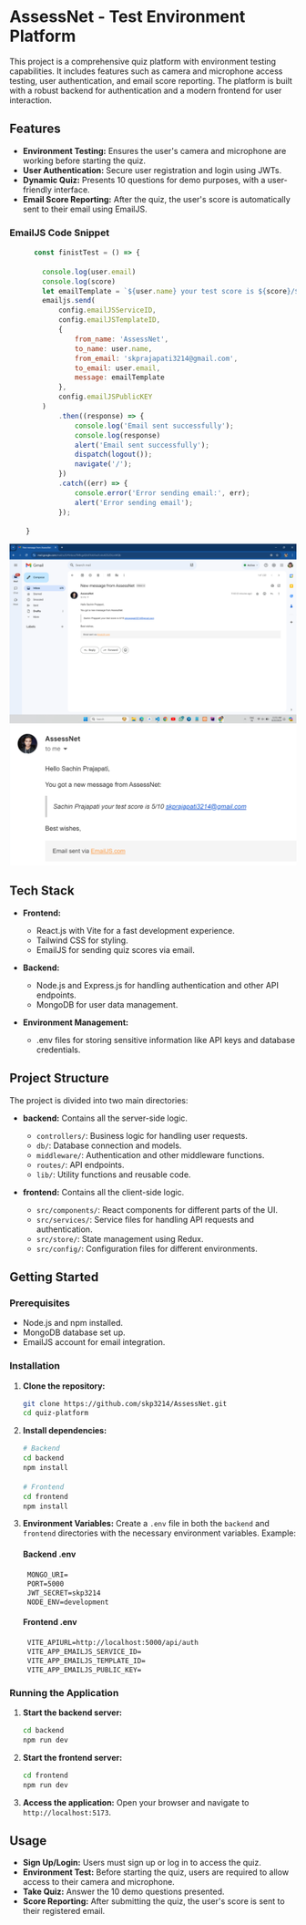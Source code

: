 

# AssessNet - Test Environment Platform

This project is a comprehensive quiz platform with environment testing capabilities. It includes features such as camera and microphone access testing, user authentication, and email score reporting. The platform is built with a robust backend for authentication and a modern frontend for user interaction.

## Features

- **Environment Testing:** Ensures the user's camera and microphone are working before starting the quiz.
- **User Authentication:** Secure user registration and login using JWTs.
- **Dynamic Quiz:** Presents 10 questions for demo purposes, with a user-friendly interface.
- **Email Score Reporting:** After the quiz, the user's score is automatically sent to their email using EmailJS.

### EmailJS Code Snippet

```js
      const finistTest = () => {

        console.log(user.email)
        console.log(score)
        let emailTemplate = `${user.name} your test score is ${score}/${questions.length}`;
        emailjs.send(
            config.emailJSServiceID,
            config.emailJSTemplateID,
            {
                from_name: 'AssessNet',
                to_name: user.name,
                from_email: 'skprajapati3214@gmail.com',
                to_email: user.email,
                message: emailTemplate
            },
            config.emailJSPublicKEY
        )
            .then((response) => {
                console.log('Email sent successfully');
                console.log(response)
                alert('Email sent successfully');
                dispatch(logout());
                navigate('/');
            })
            .catch((err) => {
                console.error('Error sending email:', err);
                alert('Error sending email');
            });

    }
```    
![alt text](image.png)
![alt text](image-1.png)

## Tech Stack

- **Frontend:**
  - React.js with Vite for a fast development experience.
  - Tailwind CSS for styling.
  - EmailJS for sending quiz scores via email.
  
- **Backend:**
  - Node.js and Express.js for handling authentication and other API endpoints.
  - MongoDB for user data management.

- **Environment Management:**
  - .env files for storing sensitive information like API keys and database credentials.

## Project Structure

The project is divided into two main directories:

- **backend:** Contains all the server-side logic.
  - `controllers/`: Business logic for handling user requests.
  - `db/`: Database connection and models.
  - `middleware/`: Authentication and other middleware functions.
  - `routes/`: API endpoints.
  - `lib/`: Utility functions and reusable code.

- **frontend:** Contains all the client-side logic.
  - `src/components/`: React components for different parts of the UI.
  - `src/services/`: Service files for handling API requests and authentication.
  - `src/store/`: State management using Redux.
  - `src/config/`: Configuration files for different environments.

## Getting Started

### Prerequisites

- Node.js and npm installed.
- MongoDB database set up.
- EmailJS account for email integration.

### Installation

1. **Clone the repository:**
   ```bash
   git clone https://github.com/skp3214/AssessNet.git
   cd quiz-platform
   ```

2. **Install dependencies:**
   ```bash
   # Backend
   cd backend
   npm install

   # Frontend
   cd frontend
   npm install
   ```

3. **Environment Variables:**
   Create a `.env` file in both the `backend` and `frontend` directories with the necessary environment variables. Example:

   
   #### Backend .env
        MONGO_URI=
        PORT=5000
        JWT_SECRET=skp3214
        NODE_ENV=development
  
   
   #### Frontend .env
        VITE_APIURL=http://localhost:5000/api/auth
        VITE_APP_EMAILJS_SERVICE_ID=
        VITE_APP_EMAILJS_TEMPLATE_ID=
        VITE_APP_EMAILJS_PUBLIC_KEY=


### Running the Application

1. **Start the backend server:**
   ```bash
   cd backend
   npm run dev
   ```

2. **Start the frontend server:**
   ```bash
   cd frontend
   npm run dev
   ```

3. **Access the application:**
   Open your browser and navigate to `http://localhost:5173`.

## Usage

- **Sign Up/Login:** Users must sign up or log in to access the quiz.
- **Environment Test:** Before starting the quiz, users are required to allow access to their camera and microphone.
- **Take Quiz:** Answer the 10 demo questions presented.
- **Score Reporting:** After submitting the quiz, the user's score is sent to their registered email.

